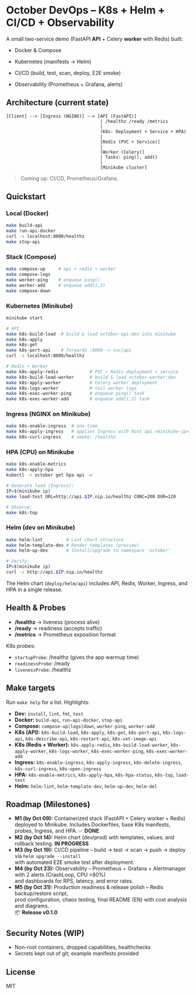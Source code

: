 # October DevOps – K8s + Helm + CI/CD + Observability

A small two-service demo (FastAPI **API** + Celery **worker** with Redis) built:

- Docker & Compose

- Kubernetes (manifests → Helm)

- CI/CD (build, test, scan, deploy, E2E smoke)

- Observability (Prometheus + Grafana, alerts)

## Architecture (current state)

```
[Client] --> [Ingress (NGINX)] --> [API (FastAPI)]
                                    | /healthz /ready /metrics
                                    |
                                    (K8s: Deployment + Service + HPA)
                                    |
                                    [Redis (PVC + Service)]
                                    |
                                    [Worker (Celery)]
                                    | Tasks: ping(), add()
                                    |
                                    [Minikube cluster]
```

> Coming up: CI/CD, Prometheus/Grafana.

## Quickstart

### Local (Docker)

```bash
make build-api
make run-api-docker
curl -s localhost:8000/healthz
make stop-api
```

### Stack (Compose)

```bash
make compose-up     # api + redis + worker
make compose-logs
make worker-ping    # enqueue ping()
make worker-add     # enqueue add(1,2)
make compose-down
```

### Kubernetes (Minikube)

```bash
minikube start

# API
make k8s-build-load  # build & load october-api:dev into minikube
make k8s-apply
make k8s-get
make k8s-port-api    # forwards :8080 -> svc/api
curl -s localhost:8080/healthz

# Redis + Worker
make k8s-apply-redis            # PVC + Redis deployment + service
make k8s-build-load-worker      # build & load october-worker:dev
make k8s-apply-worker           # Celery worker deployment
make k8s-logs-worker            # tail worker logs
make k8s-exec-worker-ping       # enqueue ping() task
make k8s-exec-worker-add        # enqueue add(1,2) task
```

### Ingress (NGINX on Minikube)

```bash
make k8s-enable-ingress  # one-time
make k8s-apply-ingress   # applies Ingress with host api.<minikube-ip>.nip.io
make k8s-curl-ingress    # smoke: /healthz
```

### HPA (CPU) on Minikube

```bash
make k8s-enable-metrics
make k8s-apply-hpa
kubectl -n october get hpa api -w

# Generate load (Ingress):
IP=$(minikube ip)
make load-test URL=http://api.$IP.nip.io/healthz CONC=200 DUR=120

# Observe:
make k8s-top
```

### Helm (dev on Minikube)

```bash
make helm-lint         # Lint chart structure
make helm-template-dev # Render templates (preview)
make helm-up-dev       # Install/upgrade to namespace 'october'

# Verify:
IP=$(minikube ip)
curl -s http://api.$IP.nip.io/healthz
```

The Helm chart (`deploy/helm/api`) includes API, Redis, Worker, Ingress, and HPA in a single release.

## Health & Probes

- **/healthz** → liveness (process alive)
- **/ready** → readiness (accepts traffic)
- **/metrics** → Prometheus exposition format

K8s probes:

- `startupProbe`: /healthz (gives the app warmup time)
- `readinessProbe`: /ready
- `livenessProbe`: /healthz

## Make targets

Run `make help` for a list. Highlights:

- **Dev:** `install`, `lint`, `fmt`, `test`
- **Docker:** `build-api`, `run-api-docker`, `stop-api`
- **Compose:** `compose-up|logs|down`, `worker-ping`, `worker-add`
- **K8s (API):** `k8s-build-load`, `k8s-apply`, `k8s-get`, `k8s-port-api`, `k8s-logs-api`, `k8s-describe-api`, `k8s-restart-api`, `k8s-set-image-api`
- **K8s (Redis + Worker):** `k8s-apply-redis`, `k8s-build-load-worker`, `k8s-apply-worker`, `k8s-logs-worker`, `k8s-exec-worker-ping`, `k8s-exec-worker-add`
- **Ingress:** `k8s-enable-ingress`, `k8s-apply-ingress`, `k8s-delete-ingress`, `k8s-curl-ingress`, `k8s-open-ingress`
- **HPA:** `k8s-enable-metrics`, `k8s-apply-hpa`, `k8s-hpa-status`, `k8s-top`, `load-test`
- **Helm:** `helm-lint`, `helm-template-dev`, `helm-up-dev`, `helm-del`

## Roadmap (Milestones)

- **M1 (by Oct 09):** Containerized stack (FastAPI + Celery worker + Redis) deployed to Minikube.
  Includes Dockerfiles, base K8s manifests, probes, Ingress, and HPA. ✅ **DONE**
- **M2 (by Oct 14):** Helm chart (dev/prod) with templates, values, and rollback testing. **IN PROGRESS**
- **M3 (by Oct 19):** CI/CD pipeline – build → test → scan → push → deploy via `helm upgrade --install`  
  with automated E2E smoke test after deployment.
- **M4 (by Oct 23):** Observability – Prometheus + Grafana + Alertmanager with 2 alerts (CrashLoop, CPU >80%)  
  and dashboards for RPS, latency, and error rates.
- **M5 (by Oct 31):** Production readiness & release polish – Redis backup/restore script,  
  prod configuration, chaos testing, final README (EN) with cost analysis and diagrams.  
  📦 **Release v0.1.0**

## Security Notes (WIP)

- Non-root containers, dropped capabilities, healthchecks
- Secrets kept out of git; example manifests provided

## License

MIT
